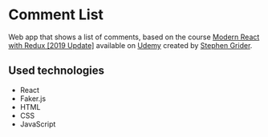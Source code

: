 # Comment List

Web app that shows a list of comments, based on the course [Modern React with Redux [2019 Update]](https://www.udemy.com/react-redux/) available on [Udemy](https://www.udemy.com/) created by [Stephen Grider](https://github.com/StephenGrider).

## Used technologies

- React
- Faker.js
- HTML
- CSS
- JavaScript
